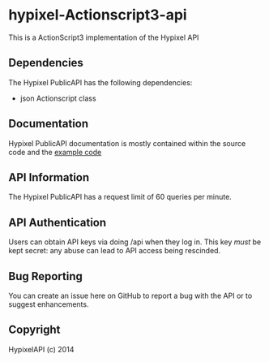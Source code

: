 hypixel-Actionscript3-api
=========================

This is a ActionScript3 implementation of the Hypixel API

Dependencies
---------------------------

The Hypixel PublicAPI has the following dependencies:
- json Actionscript class

Documentation
-------------
Hypixel PublicAPI documentation is mostly contained within the source code and the [example code](https://github.com/Razdom/hypixel-Actionscript3-api/blob/master/example.as)

API Information
---

The Hypixel PublicAPI has a request limit of 60 queries per minute.

API Authentication
---------------

Users can obtain API keys via doing /api when they log in. This key *must* be kept secret: any abuse can lead to API access being rescinded.


Bug Reporting
-------------

You can create an issue here on GitHub to report a bug with the API or to suggest enhancements.


Copyright
-------

HypixelAPI (c) 2014
